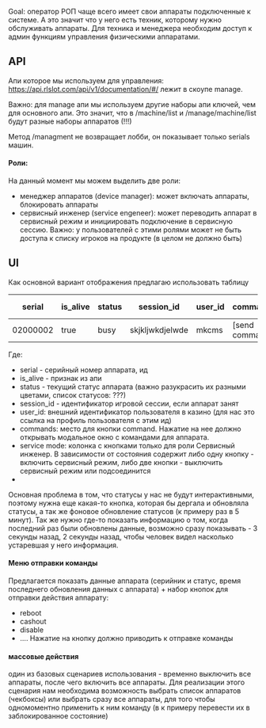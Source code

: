 Goal: оператор РОП чаще всего имеет свои аппараты подключенные к системе. А это значит что у него есть техник, которому нужно обслуживать аппараты. Для техника и менеджера необходим доступ к админ функциям управления физическими аппаратами.

## API
Апи которое мы используем для управления:
https://api.rlslot.com/api/v1/documentation/#/
лежит в скоупе manage.

Важно: для manage апи мы используем другие наборы апи ключей, чем для основного апи. Это значит, что в /machine/list и /manage/machine/list будут разные наборы аппаратов (!!!)

Метод /managment не возвращает лобби, он показывает только serials машин.
#### Роли:
На данный момент мы можем выделить две роли:
- менеджер аппаратов (device manager): может включать аппараты, блокировать аппараты
- сервисный инженер (service engeneer): может переводить аппарат в сервисный режим и инициировать подключение в сервисную сессию.
Важно: у пользователей с этими ролями может не быть доступа к списку игроков на продукте (в целом не должно быть)

## UI
Как основной вариант отображения предлагаю использовать таблицу

| serial   | is_alive | status | session_id      | user_id | commands       | service mode          |
| -------- | -------- | ------ | --------------- | ------- | -------------- | --------------------- |
| 02000002 | true     | busy   | skjkljwkdjelwde | mkcms   | [send command] | enter \| exit+connect |
Где:
- serial - серийный номер аппарата, ид
- is_alive - признак из апи
- status - текущий статус аппарата (важно разукрасить их разными цветами, список статусов: ???)
- session_id - идентификатор игровой сессии, если аппарат занят
- user_id: внешний идентификатор пользователя в казино (для нас это ссылка на профиль пользователя с этим ид)
- commands: место для кнопки command. Нажатие на нее должно открывать модальное окно с командами для аппарата.
- service mode: колонка с кнопками только для роли Сервисный инженер. В зависимости от состояния содержит либо одну кнопку - включить сервисный режим, либо две кнопки - выключить сервисный режим или подсоединится
- 
Основная проблема в том, что статусы у нас не будут интерактивными, поэтому нужна еще какая-то кнопка, которая бы дергала и обновляла статусы, а так же фоновое обновление статусов (к примеру раз в 5 минут). Так же нужно где-то показать информацию о том, когда последний раз были обновлены данные, возможно сразу показывать - 3 секунды назад, 2 секунды назад, чтобы человек видел насколько устаревшая у него информация.



#### Меню отправки команды
Предлагается показать данные аппарата (серийник и статус, время последнего обновления данных с аппарата) + набор кнопок для отправки действия аппарату:
- reboot
- cashout
- disable
- ....
Нажатие на кнопку должно приводить к отправке команды


#### массовые действия
один из базовых сценариев использования - временно выключить все аппараты, после чего включить все аппараты. Для реализации этого сценария нам необходима возможность выбрать список аппаратов (чекбоксы) или выбрать сразу все аппараты, для того чтобы одномоментно применить к ним команду (в к примеру перевести их в заблокированное состояние)
